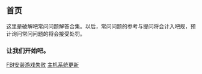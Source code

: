 ##             首页
这里是破解吧常问问题解答合集。以后，常问问题的参考与提问将会计入吧规，预计询问常问问题的将会接受处罚。
### 让我们开始吧。
[FBI安装游戏失败](pages/fbiinstallwrong)
[主机系统更新](pages/systemupdate)
